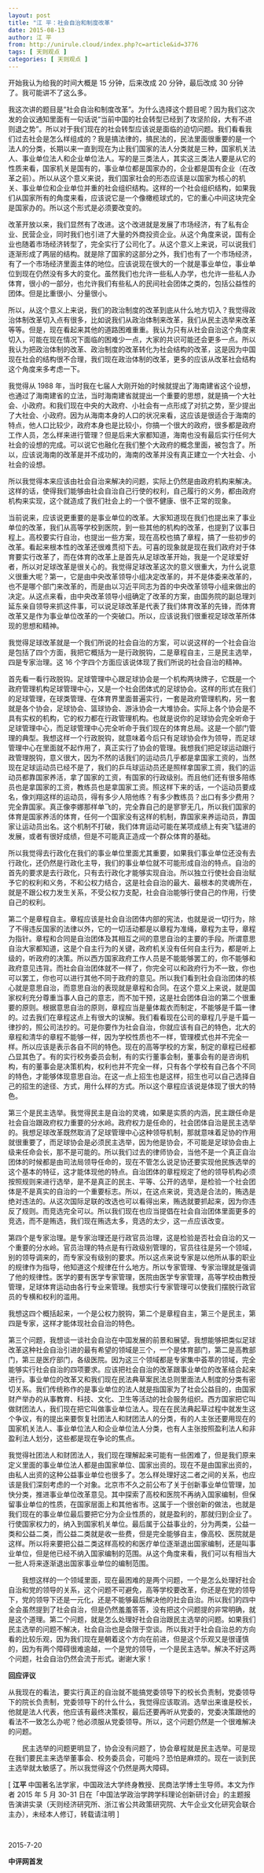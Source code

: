 ```yaml
---
layout: post
title: "江 平：社会自治和制度改革"
date: 2015-08-13
author: 江 平
from: http://unirule.cloud/index.php?c=article&id=3776
tags: [ 天则观点 ]
categories: [ 天则观点 ]
---
```


<div class="article">
 <div class="body-text">
  <p class="MsoPlainText">
   <span>
   </span>
  </p>
  <p class="MsoPlainText">
   <span>
   </span>
   开始我认为给我的时间大概是
   <span>
    15
   </span>
   分钟，后来改成
   <span>
    20
   </span>
   分钟，最后改成
   <span>
    30
   </span>
   分钟了。我可能讲不了这么多。
   <span>
   </span>
  </p>
  <p class="MsoPlainText">
   <span>
   </span>
   我这次讲的题目是“社会自治和制度改革”。为什么选择这个题目呢？因为我们这次发的会议通知里面有一句话说“当前中国的社会转型已经到了攻坚阶段，大有不进则退之势”。所以对于我们现在的社会转型应该说是面临的迫切问题。我们看看我们过去社会是怎么样组成的？我是搞法律的，搞民法的，民法里面很重要的是一个法人的分类，长期以来一直到现在为止我们国家的法人分类就是三种，国家机关法人、事业单位法人和企业单位法人。写的是三类法人，其实这三类法人要是从它的性质来看，国家机关是国有的，事业单位都是国家办的，企业都是国有企业（在改革之前）。所以从这个意义来说，我们国家社会的形态应该是以国家为核心的机关、事业单位和企业单位并重的社会组织结构。这样的一个社会组织结构，如果我们从国家所有的角度来看，应该说它是一个像橄榄球式的，它的重心中间这块完全是国家办的。所以这个形式是必须要改变的。
   <span>
   </span>
  </p>
  <p class="MsoPlainText">
   <span>
   </span>
   改革开放以来，我们显然有了改进。这个改进就是发展了市场经济，有了私有企业、民营企业，同时我们也引进了大量的外商投资企业。从这个角度来说，国有企业也随着市场经济转型了，完全实行了公司化了。从这个意义上来说，可以说我们逐渐形成了两层的结构。就是除了国家的这部分之外，我们也有了一个市场经济，有了一个市场经济里面主体的地位。应该说现在很大的一个就是事业单位，事业单位到现在仍然没有多大的变化。虽然我们也允许一些私人办学，也允许一些私人办体育，很小的一部分，也允许我们有些私人的民间社会团体之类的，包括公益性的团体。但是比重很小、分量很小。
   <span>
   </span>
  </p>
  <p class="MsoPlainText">
   <span>
   </span>
   所以，从这个意义上来说，我们的政治制度的改革到底从什么地方切入？我觉得政治体制改革切入点有很多，比如说我们从政治体制来改革，我们从民主选举来改革等等。但是，现在看起来其他的道路困难重重。我认为只有从社会自治这个角度来切入，可能在现在情况下面临的困难少一点，大家的共识可能还会更多一点。所以我认为把政治体制的改革、政治制度的改革转化为社会结构的改革，这是因为中国现在社会的结构很不合理，我们现在政治体制的改革，更多的应该从改革社会结构这个角度来多考虑一下。
   <span>
   </span>
  </p>
  <p class="MsoPlainText">
   <span>
   </span>
   我觉得从
   <span>
    1988
   </span>
   年，当时我在七届人大刚开始的时候就提出了海南建省这个设想，也通过了海南建省的立法，当时海南建省就提出一个重要的思想，就是搞一个大社会、小政府。和我们现在中央的大政府、小社会有一点形成了对抗之势，至少提出了大社会、小政府。因为从海南本身的人口的状况来看，这应该是很适合于海南的特点，他人口比较少，政府本身也是比较小，你搞一个很大的政府，很多都是政府工作人员，怎么样来进行管理？但是后来大家都知道，海南也没有最后实行任何大社会的设想的完成。可以说它也融化在我们整个大政府的概念里面，被包含了。所以，应该说海南的改革是并不成功的，海南的改革并没有真正建立一个大社会、小社会的设想。
   <span>
   </span>
  </p>
  <p class="MsoPlainText">
   <span>
   </span>
   所以我觉得本来应该由社会自治来解决的问题，实际上仍然是由政府机构来解决。这样的话，使得我们能够由社会自治自己行使的权利，自己履行的义务，都由政府机构来实现，这个就造成了我们社会上的一个很不健康、很不正常的现象。
   <span>
   </span>
  </p>
  <p class="MsoPlainText">
   <span>
   </span>
   当前说来，应该说更重要的是事业单位的改革。大家知道现在我们也提出来了事业单位的改革，我们从高等学校到医院，到一些其他的机构的改革，也提到了议事日程上。高校要实行自治，也提出一些方案，现在高校也搞了章程，搞了一些初步的改革。看起来根本性的改革还很难贯彻下去。可喜的现象就是现在我们政府对于体育要实行改革了，而在体育的改革上是首先从足球改革开始，我是一个足球爱好者，所以对足球改革是很关心的。我觉得足球改革这次的意义很重大，为什么说意义很重大呢？第一，它是由中央改革领导小组决定改革的，并不是体委来改革的，也不是哪个部门来改革的，而是由以习近平同志为首的中央改革领导小组来做出的决定。从这点来看，由中央改革领导小组确定了改革的方案，由国务院的副总理刘延东亲自领导来抓这件事，可以说足球改革是代表了我们体育改革的先锋，而体育改革又是作为事业单位改革的一个突破口。所以，应该说我们很重视足球改革所体现的思想和精神。
   <span>
   </span>
  </p>
  <p class="MsoPlainText">
   <span>
   </span>
   我觉得足球改革就是一个我们所说的社会自治的方案，可以说这样的一个社会自治是包括了四个方面，我把它概括为一是行政脱钩，二是章程自主，三是民主选举，四是专家治理。这
   <span>
    16
   </span>
   个字四个方面应该说体现了我们所说的社会自治的精神。
   <span>
   </span>
  </p>
  <p class="MsoPlainText">
   <span>
   </span>
   首先看一看行政脱钩。足球管理中心跟足球协会是一个机构两块牌子，它既是一个政府管理机构足球管理中心，又是一个社会团体式的足球协会。这样的形式在我们的足球管理，在球类管理、在体育界里面普遍实行，一套是政府管理机构，另一套就是各个协会，足球协会、篮球协会、游泳协会一大堆协会。实际上各个协会是不具有实权的机构，它的权力都在行政管理机构。也就是说你的足球协会完全听命于足球管理中心，而足球管理中心完全听命于我们现在的体育总局。这是一个部门管理的典型。我想这样一个行政脱钩，就意味着今后只有足球协会作为领导，而足球管理中心在里面就不起作用了，真正实行了协会的管理。我想我们把足球运动跟行政管理脱钩，意义很大，因为不然的话我们的运动员几乎都是拿国家工资的，当然现在足球运动员已经不是了，我们的乒乓球运动员还是照样拿国家工资，我们的运动员都靠国家养活，拿了国家的工资，有国家的行政级别。而且他们还有很多陪练员也是拿国家的工资，教练员也是拿国家工资。照这样下来的话，一个运动员要成名，像刘翔这样的运动员，得有多少人陪他练？有多少教练员？出口有多少费用？完全靠国家。真正像李娜那样单飞的，完全靠自己的是寥寥无几，所以我们国家的体育是国家养活的体育，任何一个国家没有这样的机制，靠国家来养运动员，靠国家让运动员出名。这个机制不打破，我们体育运动可能在某项成绩上有突飞猛进的发展，或者有很好成绩，但是不可能真正造成一个群众体育的基础。
   <span>
   </span>
  </p>
  <p class="MsoPlainText">
   <span>
   </span>
   所以我觉得去行政化在我们的事业单位里面尤其重要，如果我们事业单位还没有去行政化，还仍然是行政化主导，我们的事业单位就不可能形成自治的特点。自治的首先的要求是去行政化，只有去行政化才能够实现自治。所以独立行使社会自治赋予它的权利和义务，不和公权力结合，这是社会自治的最大、最根本的灵魂所在，就是不跟公权力发生关系，不受公权力支配，社会自治能够行使自己的作用，行使自己的权利。
   <span>
   </span>
  </p>
  <p class="MsoPlainText">
   <span>
   </span>
   第二个是章程自主。章程应该是社会自治团体内部的宪法，也就是说一切行为，除了不得违反国家的法律以外，它的一切活动都是以章程为准绳，章程为主导，章程为指针。章程和合同是自治团体及其相互之间的意思自治的主要的手段。所谓意思自治大家都知道，这是个自主行为的关键，政府机关没有任何自主行为，都是听上级的，听政府的决策。所以西方国家政府工作人员是不能能够罢工的，你不能够和政府意见违背。而社会自治团体就不一样了，你完全可以和政府行为不一致，你也可以罢工，你也可以进行其他不同于政府的意见。所以我们看到社会自治团体的核心就是意思自治，而意思自治的表现就是章程和合同。在这个意义上来说，就是国家权利充分尊重当事人自己的意志，而不加干预，这是社会团体自治的第二个很重要的原则。根据意思自治的原则，章程应当是量体裁衣而制定，不能够是千篇一律的。过去我们在章程这点上有很大的误解。我们看看现在公司的章程几乎是千篇一律抄的，照公司法抄的。可是你要作为社会自治，你就应该有自己的特色，北大的章程和清华的章程不能够一样，因为学校性质也不一样，管理模式也并不完全一样。所以应该是表示各自不同的特色。现在的高等学校的方案，制定的章程已经都凸显其色了。有的实行校务委员会制，有的实行董事会制，董事会有的是咨询机构，有的董事会是决策机构，权利也并不完全一样，只有各个学校有自己各个不同的特色，才能够体现意思自治。在这一点上招生也是这样，招生也可以自己选择自己的招生的途径、方式，用什么样的方式。所以这个章程应该说是体现了很大的特色。
   <span>
   </span>
  </p>
  <p class="MsoPlainText">
   <span>
   </span>
   第三个是民主选举。我觉得民主是自治的灵魂，如果是实质的内涵，民主跟任命是社会自治跟政府权力重要的分水岭。政府权力是任命的，社会团体自治是民主选举的。我想足球改革既然取消了足球管理中心这种领导机制，那就意味着足协的作用就很重要了，而足球协会是必须民主选举，因为他是协会，不可能是足球协会由上级来任命会长，那不是可能的。所以我们过去的律师协会，当他不是一个真正自治团体的时候都是由司法局领导任命的，现在不管怎么说足协还要实现他民族选举的这个基本的特征，这才能体现他的特点。自治团体的章程规定了他的领导机构必须按照规则来进行选举，是不是真正的民主、平等、公开的选举，是检验一个社会团体是不是真实的自治的一个重要标志。所以，在这点来说，竞选是合法的，贿选是绝对违法的。从这次国际足联的改选也可以看得出来，贿选就要抓起来，因为你违反了规则。而竞选完全可以。所以我们现在也应当提倡在社会自治团体里面更多的竞选，而不是贿选，我们现在贿选太多，竞选的太少，这一点应该改变。
   <span>
   </span>
  </p>
  <p class="MsoPlainText">
   <span>
   </span>
   第四个是专家治理。是专家治理还是行政官员治理，这是检验是否社会自治的又一个重要的分水岭。官员治理的特点是有行政级别管理的，官员往往是另一个领域，别的领导调来的，而专家没有级别的要求。所以这点来说专家是以他所从事的职业的规律作为指导，他知道这个规律在什么地方。所以专家管理、专家治理就是强调了他的规律性。医学的要有医学专家管理，医院由医学专家管理，高等学校由教授管理，足球体育运动由各行专业来管理。我想实行专家管理可以使我们摆脱行政官员的专横和权利的滥用。
   <span>
   </span>
  </p>
  <p class="MsoPlainText">
   <span>
   </span>
   我想这四个概括起来，一个是公权力脱钩，第二个是章程自主，第三个是民主，第四是专家，这样才能体现社会自治的特色。
   <span>
   </span>
  </p>
  <p class="MsoPlainText">
   <span>
   </span>
   第三个问题，我想谈一谈社会自治在中国发展的前景和展望。我想能够把类似足球改革这种社会自治引进的最有希望的领域是三个，一个是体育部门，第二是高教部门，第三是医疗部门，各级医院。因为这三个领域都是专家集中荟萃的领域，完全能够实行社会自治的四项要求。应该把社会自治的改革跟事业单位的改革结合起来进行。事业单位的改革又和我们现在民法典草案民法总则里面法人制度的分类有密切关系。我们传统称作的是事业单位的法人就是指国家为了社会公益目的，由国家财产举办的从事教育、科技、文化、卫生等活动的社会服务组织。西方国家把它叫做财团法人，我们现在把它叫做事业单位法人。现在在民法典起草过程中就发生这个争议，有的提出来要恢复社团法人和财团法人的分类，有的人主张还要用现在的国家机关法人、事业单位法人和企业单位法人分类，也有人主张按照盈利法人和非盈利法人划分，这些都是现在争论的焦点。
   <span>
   </span>
  </p>
  <p class="MsoPlainText">
   <span>
   </span>
   我觉得社团法人和财团法人，我们现在理解起来可能有一些困难了，但是我们原来定义里面的事业单位法人都是由国家单位、国家出资的。现在不是由国家出资的，由私人出资的这种公益事业单位也很多了。怎么样处理好这二者之间的关系，也应该是我们深刻考虑的一个对象。北京市不久之前公布了关于创新事业单位管理，加快分类，推进事业单位改革意见。其中探索了高校和医院不再纳入国家编制，但保留事业单位的性质，在国家层面上和其他省市。这属于一个很创新的做法，也就是我们现在的事业单位最后要把它分为企业性质的，就是盈利的，那就归到企业了。行使国家权力的，纳入到国家机关单位。最后属于公益事业的，分为两类，公益一类和公益二类，而公益二类就是收一些费，但是完全能够自主，像高校、医院就是这样。所以将来要把公益二类这样高校的和医疗单位逐渐退出国家编制，还是叫事业单位，但是他已经不纳入国家编制的范围。从这个角度来看，我们可以有相当大一批人将来逐渐退出国家事业单位的编制范围。
   <span>
   </span>
  </p>
  <p class="MsoPlainText" style="text-indent:21.0pt;">
   我想这样的一个领域里面，现在最困难的是两个问题，一个是怎么处理好社会自治和党的领导的关系，这个问题不可避免，高等学校要改革，你还是在党的领导下，党的领导下还是一元化，还是不能够最后解决他的社会自治。所以我们的四中全会虽然提到了社会自治，但是仍然羞羞答答，没有把这个问题提的非常明确，就是这个道理。第二个问题，就是怎么处理好社会自治跟民主选举的问题。如果我们民主选举的问题不解决，社会自治也是会限于空谈。所以我对于社会自治总的方向看的比较乐观，因为我们现在是朝着这个方向在前进，但是这个乐观又是很谨慎的，因为有两个障碍很难逾越，一个是党的领导，一个是民主选举。解决不好这两个问题，社会自治仍然会流于形式。谢谢大家！
   <span>
   </span>
  </p>
  <p class="MsoPlainText">
   <span>
   </span>
  </p>
  <p class="MsoPlainText">
   <b>
    回应评议
    <span>
    </span>
   </b>
  </p>
  <p class="MsoPlainText">
   <span>
   </span>
  </p>
  <p class="MsoPlainText">
   <span>
   </span>
   从我现在的看法，要实行真正的自治就不能搞党委领导下的校长负责制，党委领导下的院长负责制，党委领导下的什么什么，我觉得应该取消。选举出来谁是校长，他就是法人代表，他应该有最终决策权，最后还要再听从党委的，党委决策跟他的看法不一致怎么办呢？他必须服从党委领导。所以，这个问题仍然是一个很难解决的问题。
   <span>
   </span>
  </p>
  <p class="MsoPlainText" style="text-indent:21.0pt;">
   民主选举的问题更明显了，协会没有问题了，协会章程就是民主选举。可是现在我们要民主来选举董事会、校务委员会，可能吗？恐怕是麻烦的。现在一谈到民主选举就太敏感了。所以我觉得这个仍然是两大障碍。
   <span>
   </span>
  </p>
  <p class="MsoPlainText">
   <span>
   </span>
  </p>
  <p class="MsoPlainText">
   <span>
   </span>
  </p>
  <p align="left" class="MsoNormal">
   [
   <b>
    江平
   </b>
   中国著名法学家，中国政法大学终身教授、民商法学博士生导师。本文为作者
   <span>
    2015
   </span>
   年
   <span>
    5
   </span>
   月
   <span>
    30-31
   </span>
   日在「中国法学政治学跨学科理论创新研讨会」的主题报告演讲实录（天则经济研究所、浙江省公共政策研究院、大午企业文化研究会联合主办），未经本人修订，转载请注明
   <span>
    ]
   </span>
  </p>
  <p align="left" class="MsoNormal">
   <br/>
  </p>
  <p align="left" class="MsoNormal">
   2015-7-20
  </p>
  <p align="left" class="MsoNormal">
   <b>
    中评网首发
    <span>
    </span>
   </b>
  </p>
  <p class="MsoPlainText">
   <span>
   </span>
  </p>
  <p align="left" class="MsoNormal">
   <span>
   </span>
  </p>
 </div>
</div>

